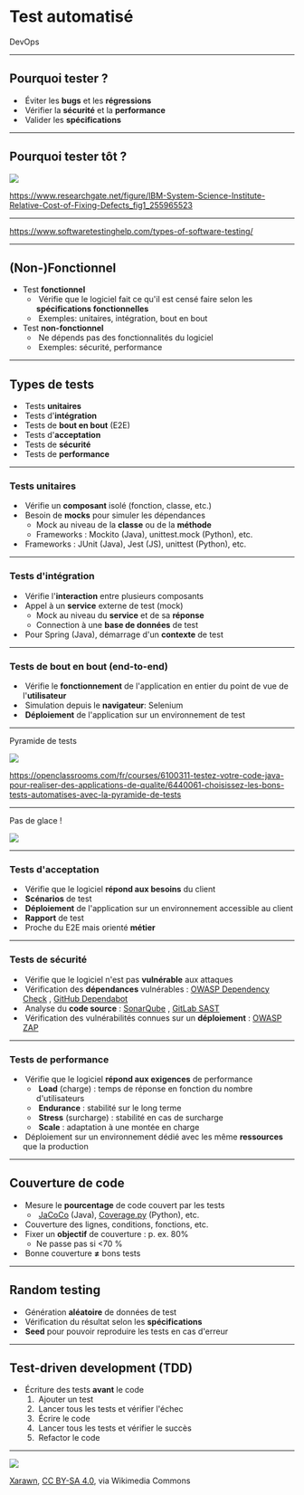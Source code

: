 # Test automatisé

DevOps

---

## Pourquoi tester ?

- &shy;<!-- .element: class="fragment" --> Éviter les **bugs** et les **régressions**
- &shy;<!-- .element: class="fragment" --> Vérifier la **sécurité** et la **performance**
- &shy;<!-- .element: class="fragment" --> Valider les **spécifications**

---

## Pourquoi tester tôt ?

![](https://www.researchgate.net/profile/Maurice-Dawson/publication/255965523/figure/fig1/AS:297976107945984@1448054448271/IBM-System-Science-Institute-Relative-Cost-of-Fixing-Defects.png)

https://www.researchgate.net/figure/IBM-System-Science-Institute-Relative-Cost-of-Fixing-Defects_fig1_255965523 <!-- .element: class="reference" target="_blank" -->

---

<!-- .slide: data-background-size="contain" data-background-image="https://www.softwaretestinghelp.com/wp-content/qa/uploads/2007/08/Classification-of-Software-testing-types.png" -->

https://www.softwaretestinghelp.com/types-of-software-testing/ <!-- .element: class="reference" target="_blank" style="top: 49em" -->

---

## (Non-)Fonctionnel

- Test **fonctionnel**
  - &shy;<!-- .element: class="fragment" --> Vérifie que le logiciel fait ce qu'il est censé faire selon les **spécifications fonctionnelles**
  - &shy;<!-- .element: class="fragment" --> Exemples: unitaires, intégration, bout en bout
- Test **non-fonctionnel**
  - &shy;<!-- .element: class="fragment" --> Ne dépends pas des fonctionnalités du logiciel
  - &shy;<!-- .element: class="fragment" --> Exemples: sécurité, performance

---

## Types de tests

- &shy;<!-- .element: class="fragment" --> Tests **unitaires**
- &shy;<!-- .element: class="fragment" --> Tests d'**intégration**
- &shy;<!-- .element: class="fragment" --> Tests de **bout en bout** (E2E)
- &shy;<!-- .element: class="fragment" --> Tests d'**acceptation**
- &shy;<!-- .element: class="fragment" --> Tests de **sécurité**
- &shy;<!-- .element: class="fragment" --> Tests de **performance**

---

### Tests unitaires

- &shy;<!-- .element: class="fragment" --> Vérifie un **composant** isolé (fonction, classe, etc.)
- &shy;<!-- .element: class="fragment" --> Besoin de **mocks** pour simuler les dépendances
  - Mock au niveau de la **classe** ou de la **méthode**
  - Frameworks : Mockito (Java), unittest.mock (Python), etc.
- &shy;<!-- .element: class="fragment" --> Frameworks : JUnit (Java), Jest (JS), unittest (Python), etc.

---

### Tests d'intégration

- &shy;<!-- .element: class="fragment" --> Vérifie l'**interaction** entre plusieurs composants
- &shy;<!-- .element: class="fragment" --> Appel à un **service** externe de test (mock)
  - Mock au niveau du **service** et de sa **réponse**
  - Connection à une **base de données** de test
- &shy;<!-- .element: class="fragment" --> Pour Spring (Java), démarrage d'un **contexte** de test

---

### Tests de bout en bout (end-to-end)

- &shy;<!-- .element: class="fragment" --> Vérifie le **fonctionnement** de l'application en entier du point de vue de l'**utilisateur**
- &shy;<!-- .element: class="fragment" --> Simulation depuis le **navigateur**: Selenium
- &shy;<!-- .element: class="fragment" --> **Déploiement** de l'application sur un environnement de test

---

Pyramide de tests

![](https://user.oc-static.com/upload/2019/08/17/15660719394662_P1CH1_pyramid.png)

https://openclassrooms.com/fr/courses/6100311-testez-votre-code-java-pour-realiser-des-applications-de-qualite/6440061-choisissez-les-bons-tests-automatises-avec-la-pyramide-de-tests <!-- .element: class="reference" target="_blank" -->

---

Pas de glace !

[![](https://user.oc-static.com/upload/2019/08/18/15661075632134_P1CH1_cone_tests.png)](https://openclassrooms.com/fr/courses/6100311-testez-votre-code-java-pour-realiser-des-applications-de-qualite/6440061-choisissez-les-bons-tests-automatises-avec-la-pyramide-de-tests) <!-- .element: target="_blank" -->

---

### Tests d'acceptation

- &shy;<!-- .element: class="fragment" --> Vérifie que le logiciel **répond aux besoins** du client
- &shy;<!-- .element: class="fragment" --> **Scénarios** de test
- &shy;<!-- .element: class="fragment" --> **Déploiement** de l'application sur un environnement accessible au client
- &shy;<!-- .element: class="fragment" --> **Rapport** de test
- &shy;<!-- .element: class="fragment" --> Proche du E2E mais orienté **métier**

---

### Tests de sécurité

- &shy;<!-- .element: class="fragment" --> Vérifie que le logiciel n'est pas **vulnérable** aux attaques
- &shy;<!-- .element: class="fragment" --> Vérification des **dépendances** vulnérables : [OWASP Dependency Check](https://owasp.org/www-project-dependency-check/) <!-- .element: target="_blank" -->, [GitHub Dependabot](https://github.com/dependabot) <!-- .element: target="_blank" -->
- &shy;<!-- .element: class="fragment" --> Analyse du **code source** : [SonarQube](https://www.sonarqube.org/) <!-- .element: target="_blank" -->, [GitLab SAST](https://docs.gitlab.com/ee/user/application_security/sast/) <!-- .element: target="_blank" -->
- &shy;<!-- .element: class="fragment" --> Vérification des vulnérabilités connues sur un **déploiement** : [OWASP ZAP](https://owasp.org/www-project-zap/) <!-- .element: target="_blank" -->

---

### Tests de performance

- &shy;<!-- .element: class="fragment" --> Vérifie que le logiciel **répond aux exigences** de performance
  - &shy;<!-- .element: class="fragment" --> **Load** (charge) : temps de réponse en fonction du nombre d'utilisateurs
  - &shy;<!-- .element: class="fragment" --> **Endurance** : stabilité sur le long terme
  - &shy;<!-- .element: class="fragment" --> **Stress** (surcharge) : stabilité en cas de surcharge
  - &shy;<!-- .element: class="fragment" --> **Scale** : adaptation à une montée en charge
- &shy;<!-- .element: class="fragment" --> Déploiement sur un environnement dédié avec les même **ressources** que la production

---

## Couverture de code

- &shy;<!-- .element: class="fragment" --> Mesure le **pourcentage** de code couvert par les tests
  - &shy;<!-- .element: class="fragment" --> [JaCoCo](https://www.eclemma.org/jacoco/) <!-- .element: target="_blank" --> (Java), [Coverage.py](https://coverage.readthedocs.io/en/) <!-- .element: target="_blank" --> (Python), etc.
- &shy;<!-- .element: class="fragment" --> Couverture des lignes, conditions, fonctions, etc.
- &shy;<!-- .element: class="fragment" --> Fixer un **objectif** de couverture : p. ex. 80%
  - Ne passe pas si <70 %
- &shy;<!-- .element: class="fragment" --> Bonne couverture **≠** bons tests

---

## Random testing

- &shy;<!-- .element: class="fragment" --> Génération **aléatoire** de données de test
- &shy;<!-- .element: class="fragment" --> Vérification du résultat selon les **spécifications**
- &shy;<!-- .element: class="fragment" --> **Seed** pour pouvoir reproduire les tests en cas d'erreur

---

## Test-driven development (TDD)

- &shy;<!-- .element: class="fragment" --> Écriture des tests **avant** le code
  1. &shy;<!-- .element: class="fragment" --> Ajouter un test
  2. &shy;<!-- .element: class="fragment" --> Lancer tous les tests et vérifier l'échec
  3. &shy;<!-- .element: class="fragment" --> Écrire le code
  4. &shy;<!-- .element: class="fragment" --> Lancer tous les tests et vérifier le succès
  5. &shy;<!-- .element: class="fragment" --> Refactor le code

---

![](https://upload.wikimedia.org/wikipedia/commons/0/0b/TDD_Global_Lifecycle.png)

<p class="reference">
  <a href="https://commons.wikimedia.org/wiki/File:TDD_Global_Lifecycle.png">Xarawn</a>, <a href="https://creativecommons.org/licenses/by-sa/4.0">CC BY-SA 4.0</a>, via Wikimedia Commons
</p>
